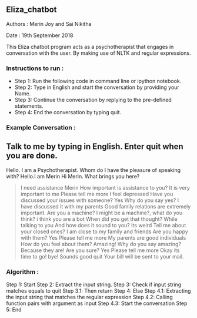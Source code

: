 ## Eliza_chatbot

Authors : Merin Joy and Sai Nikitha

Date : 19th September 2018

This Eliza chatbot program acts as a psychotherapist that engages in conversation with the user. By making use of NLTK and regular expressions.


### Instructions to run :

* Step 1: Run the following code in command line or ipython notebook.
* Step 2: Type in English and start the conversation by providing your Name.
* Step 3: Continue the conversation by replying to the pre-defined statements.
* Step 4: End the conversation by typing quit.


### Example Conversation :


Talk to me by typing in English. Enter quit when you are done.
--------------------------------------------------------------
Hello. I am a Psychotherapist. Whom do I have the pleasure of speaking with?
Hello.I am Merin
Hi  Merin. What brings you here?
>I need assistance
 Merin How important is assistance to you?
>It is very important to me
Please tell me more
>I feel depressed
Have you discussed your issues with someone?
>Yes
Why do you say yes?
>I have discussed it with my parents
Good family relations are extremely important.
>Are you a machine?
I might be a machine?, what do you think?
>i think you are a bot
When did you get that thought?
>While talking to you
And how does it sound to you?
>Its weird
Tell me about your closed ones?
>I am close to my family and friends
Are you happy with them?
>Yes
Please tell me more
>My parents are good individuals
How do you feel about them?
>Amazing!
Why do you say amazing?
>Because they are!
Are you sure?
>Yes
Please tell me more
>Okay its time to go! bye!
Sounds good
>quit
Your bill will be sent to your mail.


### Algorithm :

Step 1: Start
Step 2: Extract the input string.
Step 3: Check if input string matches equals to quit
    Step 3.1: Then return
Step 4: Else
    Step 4.1: Extracting the input string that matches the regular expression
    Step 4.2: Calling function pairs with argument as input
    Step 4.3: Start the conversation
Step 5: End

